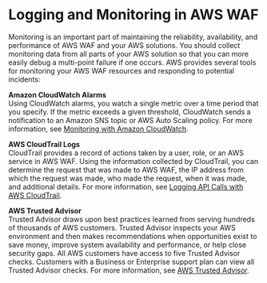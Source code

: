 # Logging and Monitoring in AWS WAF<a name="waf-incident-response"></a>

Monitoring is an important part of maintaining the reliability, availability, and performance of AWS WAF and your AWS solutions\. You should collect monitoring data from all parts of your AWS solution so that you can more easily debug a multi\-point failure if one occurs\. AWS provides several tools for monitoring your AWS WAF resources and responding to potential incidents:

**Amazon CloudWatch Alarms**  
Using CloudWatch alarms, you watch a single metric over a time period that you specify\. If the metric exceeds a given threshold, CloudWatch sends a notification to an Amazon SNS topic or AWS Auto Scaling policy\. For more information, see [Monitoring with Amazon CloudWatch](monitoring-cloudwatch.md)\.

**AWS CloudTrail Logs**  
CloudTrail provides a record of actions taken by a user, role, or an AWS service in AWS WAF\. Using the information collected by CloudTrail, you can determine the request that was made to AWS WAF, the IP address from which the request was made, who made the request, when it was made, and additional details\. For more information, see [Logging API Calls with AWS CloudTrail](logging-using-cloudtrail.md)\.

**AWS Trusted Advisor**  
Trusted Advisor draws upon best practices learned from serving hundreds of thousands of AWS customers\. Trusted Advisor inspects your AWS environment and then makes recommendations when opportunities exist to save money, improve system availability and performance, or help close security gaps\. All AWS customers have access to five Trusted Advisor checks\. Customers with a Business or Enterprise support plan can view all Trusted Advisor checks\. For more information, see [AWS Trusted Advisor](https://docs.aws.amazon.com/awssupport/latest/user/getting-started.html#trusted-advisor)\.